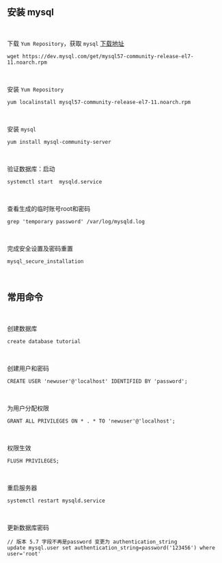 ## 安装 mysql 

</br>

下载 `Yum Repository`，获取 `mysql` [下载地址](https://dev.mysql.com/downloads/repo/yum/)

```shell
wget https://dev.mysql.com/get/mysql57-community-release-el7-11.noarch.rpm
```

</br>

安装 `Yum Repository`

```shell
yum localinstall mysql57-community-release-el7-11.noarch.rpm
```

</br>

安装 `mysql`

```shell
yum install mysql-community-server
```

</br>

验证数据库：启动

```shell
systemctl start  mysqld.service
```

</br>

查看生成的临时账号root和密码

```shell
grep 'temporary password' /var/log/mysqld.log
```

</br>

完成安全设置及密码重置

```shell
mysql_secure_installation
```

</br>

## 常用命令

</br>

创建数据库 

```mysql
create database tutorial
```

<br/> 

创建用户和密码 

```mysql
CREATE USER 'newuser'@'localhost' IDENTIFIED BY 'password';
``` 

<br/>

为用户分配权限 

```mysql 
GRANT ALL PRIVILEGES ON * . * TO 'newuser'@'localhost';
``` 

<br> 

权限生效 

```mysql
FLUSH PRIVILEGES;
```

<br/>

重启服务器 

```mysql
systemctl restart mysqld.service
``` 

<br/> 

更新数据库密码 

```mysql
// 版本 5.7 字段不再是password 变更为 authentication_string
update mysql.user set authentication_string=password('123456') where user='root'
```
